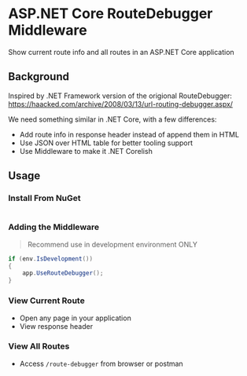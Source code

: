 # ASP.NET Core RouteDebugger Middleware

Show current route info and all routes in an ASP.NET Core application

## Background

Inspired by .NET Framework version of the origional RouteDebugger: https://haacked.com/archive/2008/03/13/url-routing-debugger.aspx/

We need something similar in .NET Core, with a few differences:

- Add route info in response header instead of append them in HTML
- Use JSON over HTML table for better tooling support
- Use Middleware to make it .NET Corelish

## Usage

### Install From NuGet

```bash

```

### Adding the Middleware

> Recommend use in development environment ONLY

```csharp
if (env.IsDevelopment())
{
    app.UseRouteDebugger();
}
```

### View Current Route

- Open any page in your application
- View response header

### View All Routes

- Access ```/route-debugger``` from browser or postman

